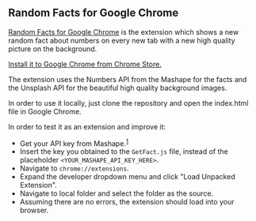 ## Random Facts for Google Chrome

[Random Facts for Google Chrome](https://goo.gl/hBkcKR) is the extension which shows a new random fact about numbers on every new tab with a new high quality picture on the background.

[Install it to Google Chrome from Chrome Store.](https://goo.gl/hBkcKR)

The extension uses the Numbers API from the Mashape for the facts and the Unsplash API for the beautiful high quality background images.

In order to use it locally, just clone the repository and open the index.html file in Google Chrome. 

In order to test it as an extension and improve it: 

- Get your API key from Mashape.<sup>[1][1]</sup>
- Insert the key you obtained to the `GetFact.js` file, instead of the placeholder `<YOUR_MASHAPE_API_KEY_HERE>`.
- Navigate to `chrome://extensions`.   
- Expand the developer dropdown menu and click "Load Unpacked Extension".    
- Navigate to local folder and select the folder as the source.    
- Assuming there are no errors, the extension should load into your browser.    

[1]: http://docs.mashape.com/api-keys
   